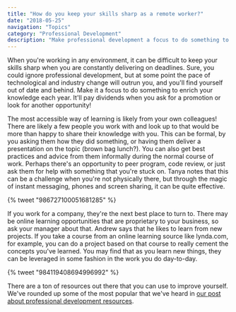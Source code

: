 ```yaml
---
title: "How do you keep your skills sharp as a remote worker?"
date: "2018-05-25"
navigation: "Topics"
category: "Professional Development"
description: "Make professional development a focus to do something to enrich your knowledge each year. It'll pay dividends when you ask for a promotion or look for another opportunity."
---
```


When you're working in any environment, it can be difficult to keep your skills sharp when you are constantly delivering on deadlines. Sure, you could ignore professional development, but at some point the pace of technological and industry change will outrun you, and you'll find yourself out of date and behind. Make it a focus to do something to enrich your knowledge each year. It'll pay dividends when you ask for a promotion or look for another opportunity!

The most accessible way of learning is likely from your own colleagues! There are likely a few people you work with and look up to that would be more than happy to share their knowledge with you. This can be formal, by you asking them how they did something, or having them deliver a presentation on the topic (brown bag lunch?). You can also get best practices and advice from them informally during the normal course of work. Perhaps there's an opportunity to peer program, code review, or just ask them for help with something that you're stuck on. Tanya notes that this can be a challenge when you're not physically there, but through the magic of instant messaging, phones and screen sharing, it can be quite effective.

{% tweet "986727100051681285" %}

If you work for a company, they're the next best place to turn to. There may be online learning opportunities that are proprietary to your business, so ask your manager about that. Andrew says that he likes to learn from new projects. If you take a course from an online learning source like lynda.com, for example, you can do a project based on that course to really cement the concepts you've learned. You may find that as you learn new things, they can be leveraged in some fashion in the work you do day-to-day.

{% tweet "984119408694996992" %}

There are a ton of resources out there that you can use to improve yourself. We've rounded up some of the most popular that we've heard in [our post about professional development resources](/topics/professional-development/what-resources-can-you-use-to-help-yourself-grow-as-a-professional/).
